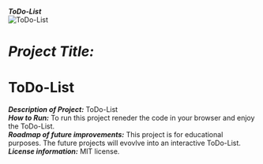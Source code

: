 <strong><em>ToDo-List</em></strong>  
![ToDo-List](https://encrypted-tbn0.gstatic.com/images?q=tbn:ANd9GcSgkfsE7mD5MhrwuNVZ7CsWYB28M6sI86zghQ&usqp=CAU)

# <h1><strong><em>Project Title:</em></strong><h1>ToDo-List</H1></H1>
<strong><em>Description of Project:</em></strong> ToDo-List<br>
<strong><em>How to Run:</em></strong> To run this project reneder the code in your browser and enjoy the ToDo-List.  <br>
<strong><em>Roadmap of future improvements:</em></strong> This project is for educational purposes. The future projects will evovlve into an interactive ToDo-List.<br>
<strong><em>License information:</em></strong>  MIT license. 
